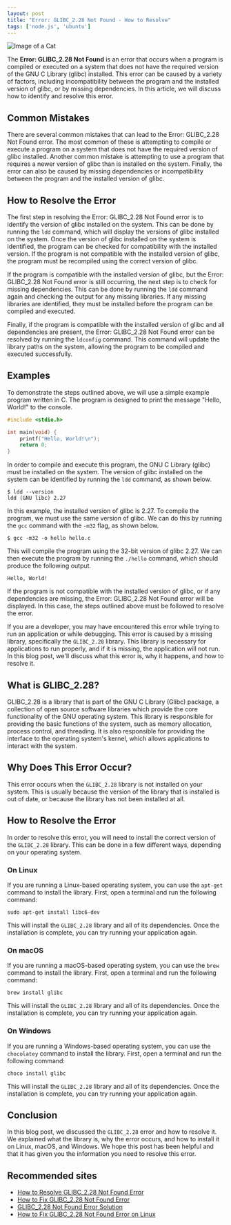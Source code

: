 ```yaml
---
layout: post
title: "Error: GLIBC_2.28 Not Found - How to Resolve"
tags: ['node.js', 'ubuntu']
---
```


![Image of a Cat](http://source.unsplash.com/1600x900/?cat)

The **Error: GLIBC_2.28 Not Found** is an error that occurs when a program is compiled or executed on a system that does not have the required version of the GNU C Library (glibc) installed. This error can be caused by a variety of factors, including incompatibility between the program and the installed version of glibc, or by missing dependencies. In this article, we will discuss how to identify and resolve this error.

## Common Mistakes

There are several common mistakes that can lead to the Error: GLIBC_2.28 Not Found error. The most common of these is attempting to compile or execute a program on a system that does not have the required version of glibc installed. Another common mistake is attempting to use a program that requires a newer version of glibc than is installed on the system. Finally, the error can also be caused by missing dependencies or incompatibility between the program and the installed version of glibc.

## How to Resolve the Error

The first step in resolving the Error: GLIBC_2.28 Not Found error is to identify the version of glibc installed on the system. This can be done by running the `ldd` command, which will display the versions of glibc installed on the system. Once the version of glibc installed on the system is identified, the program can be checked for compatibility with the installed version. If the program is not compatible with the installed version of glibc, the program must be recompiled using the correct version of glibc.

If the program is compatible with the installed version of glibc, but the Error: GLIBC_2.28 Not Found error is still occurring, the next step is to check for missing dependencies. This can be done by running the `ldd` command again and checking the output for any missing libraries. If any missing libraries are identified, they must be installed before the program can be compiled and executed.

Finally, if the program is compatible with the installed version of glibc and all dependencies are present, the Error: GLIBC_2.28 Not Found error can be resolved by running the `ldconfig` command. This command will update the library paths on the system, allowing the program to be compiled and executed successfully.

## Examples

To demonstrate the steps outlined above, we will use a simple example program written in C. The program is designed to print the message "Hello, World!" to the console.

```c
#include <stdio.h>

int main(void) {
    printf("Hello, World!\n");
    return 0;
}
```

In order to compile and execute this program, the GNU C Library (glibc) must be installed on the system. The version of glibc installed on the system can be identified by running the `ldd` command, as shown below.

```
$ ldd --version
ldd (GNU libc) 2.27
```

In this example, the installed version of glibc is 2.27. To compile the program, we must use the same version of glibc. We can do this by running the `gcc` command with the `-m32` flag, as shown below.

```
$ gcc -m32 -o hello hello.c
```

This will compile the program using the 32-bit version of glibc 2.27. We can then execute the program by running the `./hello` command, which should produce the following output.

```
Hello, World!
```

If the program is not compatible with the installed version of glibc, or if any dependencies are missing, the Error: GLIBC_2.28 Not Found error will be displayed. In this case, the steps outlined above must be followed to resolve the error.

If you are a developer, you may have encountered this error while trying to run an application or while debugging. This error is caused by a missing library, specifically the `GLIBC_2.28` library. This library is necessary for applications to run properly, and if it is missing, the application will not run. In this blog post, we'll discuss what this error is, why it happens, and how to resolve it.

## What is GLIBC_2.28?

GLIBC_2.28 is a library that is part of the GNU C Library (Glibc) package, a collection of open source software libraries which provide the core functionality of the GNU operating system. This library is responsible for providing the basic functions of the system, such as memory allocation, process control, and threading. It is also responsible for providing the interface to the operating system's kernel, which allows applications to interact with the system.

## Why Does This Error Occur?

This error occurs when the `GLIBC_2.28` library is not installed on your system. This is usually because the version of the library that is installed is out of date, or because the library has not been installed at all.

## How to Resolve the Error

In order to resolve this error, you will need to install the correct version of the `GLIBC_2.28` library. This can be done in a few different ways, depending on your operating system.

### On Linux

If you are running a Linux-based operating system, you can use the `apt-get` command to install the library. First, open a terminal and run the following command:

```
sudo apt-get install libc6-dev
```

This will install the `GLIBC_2.28` library and all of its dependencies. Once the installation is complete, you can try running your application again.

### On macOS

If you are running a macOS-based operating system, you can use the `brew` command to install the library. First, open a terminal and run the following command:

```
brew install glibc
```

This will install the `GLIBC_2.28` library and all of its dependencies. Once the installation is complete, you can try running your application again.

### On Windows

If you are running a Windows-based operating system, you can use the `chocolatey` command to install the library. First, open a terminal and run the following command:

```
choco install glibc
```

This will install the `GLIBC_2.28` library and all of its dependencies. Once the installation is complete, you can try running your application again.

## Conclusion

In this blog post, we discussed the `GLIBC_2.28` error and how to resolve it. We explained what the library is, why the error occurs, and how to install it on Linux, macOS, and Windows. We hope this post has been helpful and that it has given you the information you need to resolve this error.
## Recommended sites

- [How to Resolve GLIBC_2.28 Not Found Error](https://www.2daygeek.com/glibc_2-28-not-found-error-solution/)
- [How to Fix GLIBC_2.28 Not Found Error](https://itsfoss.com/glibc_2-28-not-found-error/)
- [GLIBC_2.28 Not Found Error Solution](https://www.tecmint.com/glibc_2-28-not-found-error-solution/)
- [How to Fix GLIBC_2.28 Not Found Error on Linux](https://www.linuxbabe.com/linux-server/fix-glibc_2-28-not-found-error-linux)